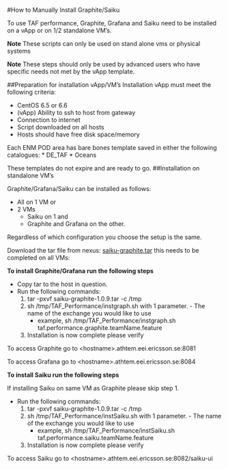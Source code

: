 <head>
    <title>Environment Setup Using Scripts</title>
</head>

#How to Manually Install Graphite/Saiku

To use TAF performance, Graphite, Grafana and Saiku need to be installed on a vApp or on 1/2 standalone VM’s.

**Note** These scripts can only be used on stand alone vms or physical systems

**Note** These steps should only be used by advanced users who have specific needs not met by the vApp template.

##Preparation for installation vApp/VM’s
Installation vApp must meet the following criteria:

* CentOS 6.5 or 6.6
* (vApp) Ability to ssh to host from gateway
* Connection to internet
* Script downloaded on all hosts
* Hosts should have free disk space/memory

Each ENM POD area has bare bones template saved in either the following catalogues: * DE_TAF * Oceans

These templates do not expire and are ready to go.
##Installation on standalone VM’s

Graphite/Grafana/Saiku can be installed as follows:

* All on 1 VM  or
* 2 VMs
    * Saiku on 1 and
    * Graphite and Grafana on the other.

Regardless of which configuration you choose the setup is the same.

Download the tar file from nexus: [saiku-graphite.tar](https://arm1s11-eiffel004.eiffel.gic.ericsson.se:8443/nexus/content/repositories/releases/com/ericsson/cifwk/saiku-graphite/1.0.9/saiku-graphite-1.0.9.tar) this needs to be completed on all VMs:


**To install Graphite/Grafana run the following steps**

* Copy tar to the host in question.
* Run the following commands:
    1. tar -pxvf saiku-graphite-1.0.9.tar -c /tmp
    2. sh /tmp/TAF_Performance/instgraph.sh with 1 parameter. - The name of the exchange you would like to use
        * example, sh /tmp/TAF_Performance/instgraph.sh taf.performance.graphite.teamName.feature
    3. Installation is now complete please verify

To access Graphite go to \<hostname\>.athtem.eei.ericsson.se:8081

To access Grafana go to \<hostname\>.athtem.eei.ericsson.se:8084



**To install Saiku run the following steps**

If installing Saiku on same VM as Graphite please skip step 1.

* Run the following commands:
    1. tar -pxvf saiku-graphite-1.0.9.tar -c /tmp
    2. sh /tmp/TAF_Performance/instSaiku.sh with 1 parameter. - The name of the exchange you would like to use
        * example, sh /tmp/TAF_Performance/instSaiku.sh taf.performance.saiku.teamName.feature
    3. Installation is now complete please verify

To access Saiku go to \<hostname\>.athtem.eei.ericsson.se:8082/saiku-ui
